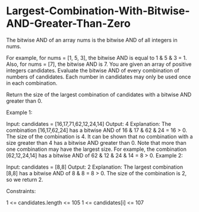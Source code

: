 # Largest-Combination-With-Bitwise-AND-Greater-Than-Zero



The bitwise AND of an array nums is the bitwise AND of all integers in nums.

For example, for nums = [1, 5, 3], the bitwise AND is equal to 1 & 5 & 3 = 1.
Also, for nums = [7], the bitwise AND is 7.
You are given an array of positive integers candidates. Evaluate the bitwise AND of every combination of numbers of candidates. Each number in candidates may only be used once in each combination.

Return the size of the largest combination of candidates with a bitwise AND greater than 0.

 

Example 1:

Input: candidates = [16,17,71,62,12,24,14]
Output: 4
Explanation: The combination [16,17,62,24] has a bitwise AND of 16 & 17 & 62 & 24 = 16 > 0.
The size of the combination is 4.
It can be shown that no combination with a size greater than 4 has a bitwise AND greater than 0.
Note that more than one combination may have the largest size.
For example, the combination [62,12,24,14] has a bitwise AND of 62 & 12 & 24 & 14 = 8 > 0.
Example 2:

Input: candidates = [8,8]
Output: 2
Explanation: The largest combination [8,8] has a bitwise AND of 8 & 8 = 8 > 0.
The size of the combination is 2, so we return 2.
 

Constraints:

1 <= candidates.length <= 105
1 <= candidates[i] <= 107
